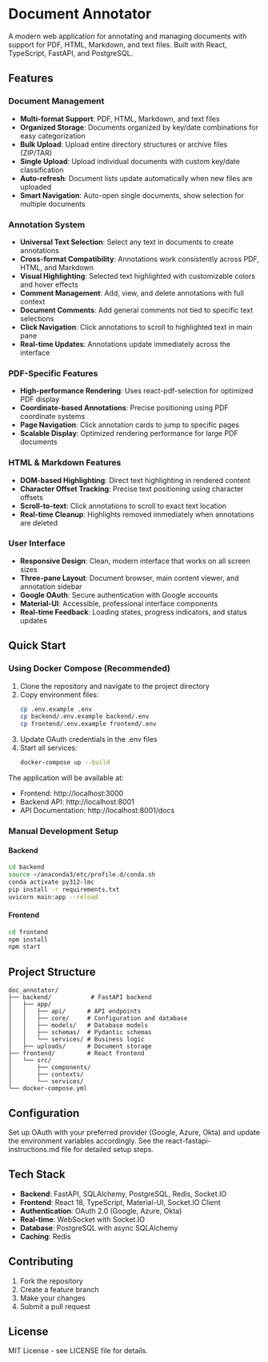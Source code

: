 # Document Annotator

A modern web application for annotating and managing documents with support for PDF, HTML, Markdown, and text files. Built with React, TypeScript, FastAPI, and PostgreSQL.

## Features

### Document Management
- **Multi-format Support**: PDF, HTML, Markdown, and text files
- **Organized Storage**: Documents organized by key/date combinations for easy categorization
- **Bulk Upload**: Upload entire directory structures or archive files (ZIP/TAR)
- **Single Upload**: Upload individual documents with custom key/date classification
- **Auto-refresh**: Document lists update automatically when new files are uploaded
- **Smart Navigation**: Auto-open single documents, show selection for multiple documents

### Annotation System
- **Universal Text Selection**: Select any text in documents to create annotations
- **Cross-format Compatibility**: Annotations work consistently across PDF, HTML, and Markdown
- **Visual Highlighting**: Selected text highlighted with customizable colors and hover effects
- **Comment Management**: Add, view, and delete annotations with full context
- **Document Comments**: Add general comments not tied to specific text selections
- **Click Navigation**: Click annotations to scroll to highlighted text in main pane
- **Real-time Updates**: Annotations update immediately across the interface

### PDF-Specific Features
- **High-performance Rendering**: Uses react-pdf-selection for optimized PDF display
- **Coordinate-based Annotations**: Precise positioning using PDF coordinate systems
- **Page Navigation**: Click annotation cards to jump to specific pages
- **Scalable Display**: Optimized rendering performance for large PDF documents

### HTML & Markdown Features
- **DOM-based Highlighting**: Direct text highlighting in rendered content
- **Character Offset Tracking**: Precise text positioning using character offsets
- **Scroll-to-text**: Click annotations to scroll to exact text location
- **Real-time Cleanup**: Highlights removed immediately when annotations are deleted

### User Interface
- **Responsive Design**: Clean, modern interface that works on all screen sizes
- **Three-pane Layout**: Document browser, main content viewer, and annotation sidebar
- **Google OAuth**: Secure authentication with Google accounts
- **Material-UI**: Accessible, professional interface components
- **Real-time Feedback**: Loading states, progress indicators, and status updates

## Quick Start

### Using Docker Compose (Recommended)

1. Clone the repository and navigate to the project directory
2. Copy environment files:
   ```bash
   cp .env.example .env
   cp backend/.env.example backend/.env
   cp frontend/.env.example frontend/.env
   ```
3. Update OAuth credentials in the .env files
4. Start all services:
   ```bash
   docker-compose up --build
   ```

The application will be available at:
- Frontend: http://localhost:3000
- Backend API: http://localhost:8001
- API Documentation: http://localhost:8001/docs

### Manual Development Setup

#### Backend
```bash
cd backend
source ~/anaconda3/etc/profile.d/conda.sh
conda activate py312-lmc
pip install -r requirements.txt
uvicorn main:app --reload
```

#### Frontend
```bash
cd frontend
npm install
npm start
```

## Project Structure

```
doc_annotator/
├── backend/           # FastAPI backend
│   ├── app/
│   │   ├── api/      # API endpoints
│   │   ├── core/     # Configuration and database
│   │   ├── models/   # Database models
│   │   ├── schemas/  # Pydantic schemas
│   │   └── services/ # Business logic
│   ├── uploads/      # Document storage
├── frontend/         # React frontend
│   └── src/
│       ├── components/
│       ├── contexts/
│       └── services/
└── docker-compose.yml
```

## Configuration

Set up OAuth with your preferred provider (Google, Azure, Okta) and update the environment variables accordingly. See the react-fastapi-instructions.md file for detailed setup steps.

## Tech Stack

- **Backend**: FastAPI, SQLAlchemy, PostgreSQL, Redis, Socket.IO
- **Frontend**: React 18, TypeScript, Material-UI, Socket.IO Client
- **Authentication**: OAuth 2.0 (Google, Azure, Okta)
- **Real-time**: WebSocket with Socket.IO
- **Database**: PostgreSQL with async SQLAlchemy
- **Caching**: Redis

## Contributing

1. Fork the repository
2. Create a feature branch
3. Make your changes
4. Submit a pull request

## License

MIT License - see LICENSE file for details.